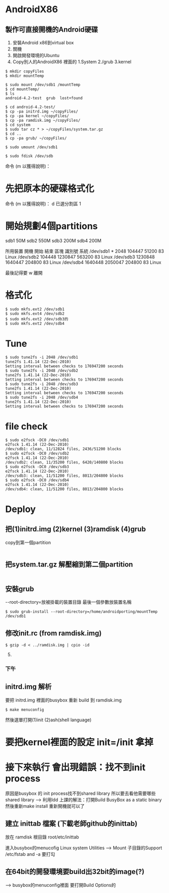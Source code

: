 AndroidX86
==========

## 製作可直接開機的Android硬碟

1. 安裝Android x86到virtual box
2. 關機
3. 開啟開發環境的Ubuntu
4. Copy別人的AndroidX86 裡面的 1.System 2./grub 3.kernel

```
$ mkdir copyFiles
$ mkdir mountTemp

$ sudo mount /dev/sdb1 /mountTemp
$ cd mountTemp/
$ ls
android-4.2-test  grub  lost+found

$ cd android-4.2-test/
$ cp -pa initrd.img ~/copyFiles/
$ cp -pa kernel ~/copyFiles/
$ cp -pa ramdisk.img ~/copyFiles/
$ cd system
$ sudo tar cz * > ~/copyFiles/system.tar.gz
$ cd ..
$ cp -pa grub/ ~/copyFiles/

$ sudo umount /dev/sdb1
```

```
$ sudo fdisk /dev/sdb
```
命令 (m 以獲得說明)：

# 先把原本的硬碟格式化
命令 (m 以獲得說明)： d
已選分割區 1

# 開始規劃4個partitions
sdb1 50M
sdb2 550M
sdb3 200M
sdb4 200M

所用裝置 開機      開始         結束      區塊   識別號  系統
/dev/sdb1   *        2048      104447       51200   83  Linux
/dev/sdb2          104448     1230847      563200   83  Linux
/dev/sdb3         1230848     1640447      204800   83  Linux
/dev/sdb4         1640448     2050047      204800   83  Linux

最後記得要 w 離開

# 格式化
```
$ sudo mkfs.ext2 /dev/sdb1
$ sudo mkfs.ext4 /dev/sdb2
$ sudo mkfs.ext2 /dev/sdb3的
$ sudo mkfs.ext2 /dev/sdb4
```

# Tune
```
$ sudo tune2fs -i 2048 /dev/sdb1
tune2fs 1.41.14 (22-Dec-2010)
Setting interval between checks to 176947200 seconds
$ sudo tune2fs -i 2048 /dev/sdb2
tune2fs 1.41.14 (22-Dec-2010)
Setting interval between checks to 176947200 seconds
$ sudo tune2fs -i 2048 /dev/sdb3
tune2fs 1.41.14 (22-Dec-2010)
Setting interval between checks to 176947200 seconds
$ sudo tune2fs -i 2048 /dev/sdb4
tune2fs 1.41.14 (22-Dec-2010)
Setting interval between checks to 176947200 seconds
```

# file check
```
$ sudo e2fsck -DC0 /dev/sdb1
e2fsck 1.41.14 (22-Dec-2010)
/dev/sdb1: clean, 11/12824 files, 2436/51200 blocks
$ sudo e2fsck -DC0 /dev/sdb2
e2fsck 1.41.14 (22-Dec-2010)
/dev/sdb2: clean, 11/35200 files, 6420/140800 blocks
$ sudo e2fsck -DC0 /dev/sdb3
e2fsck 1.41.14 (22-Dec-2010)
/dev/sdb3: clean, 11/51200 files, 8013/204800 blocks
$ sudo e2fsck -DC0 /dev/sdb4
e2fsck 1.41.14 (22-Dec-2010)
/dev/sdb4: clean, 11/51200 files, 8013/204800 blocks
```

# Deploy

## 把(1)initrd.img (2)kernel (3)ramdisk (4)grub 
copy到第一個partition

```

```
## 把system.tar.gz 解壓縮到第二個partition
```
```

## 安裝grub
--root-directory=放被掛載的裝置目錄
最後一個參數放裝置名稱
```
$ sudo grub-install --root-directory=/home/androidporting/mountTemp /dev/sdb1
```

## 修改init.rc (from ramdisk.img)
```
$ gzip -d < ../ramdisk.img | cpio -id
```
5. 


### 下午
## initrd.img 解析
要把 initrd.img 裡面的busybox 重新 build 到 ramdisk.img
```
$ make menuconfig
```
 然後選單打開(1)init (2)ash(shell language)
 
# 要把kernel裡面的設定 init=/init 拿掉

# 接下來執行 會出現錯誤：找不到init process
原因是busybox 的 init process找不到shared library
所以要去看他需要哪些shared library --> 利用ldd
上課的解法：打開Build BusyBox as a static binary
然後重新make install 重新開機就可以了

## 建立 inittab 檔案 (下載老師github的inittab)
放在 ramdisk 根目錄 root/etc/inittab

進入busybox的menucofig
Linux system Utilities --> Mount 
子目錄的Support /etc/fstab and -a 要打勾

## 在64bit的開發環境要build出32bit的image(?)
--> busybox的menuconfig裡面 要打開Build Options的
